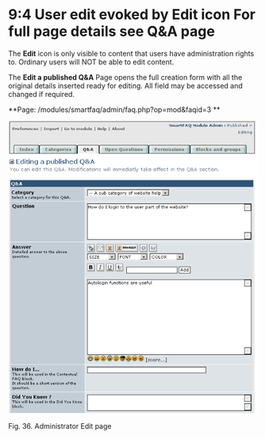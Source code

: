 # 9:4 User edit evoked by Edit icon For full page details see Q&A page

The **Edit** icon is only visible to content that users have administration rights to. Ordinary users will NOT be able to edit content. 

The **Edit a published Q&A** Page opens the full creation form with all the original details inserted ready for editing. All field may be accessed and changed if required.



**Page: /modules/smartfaq/admin/faq.php?op=mod&faqid=3 **

![](../../assets/user-edit.png)

Fig. 36. Administrator Edit page

